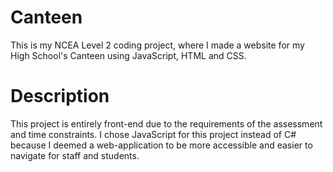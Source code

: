 # Canteen
This is my NCEA Level 2 coding project, where I made a website for my High School's Canteen using JavaScript, HTML and CSS.

# Description
This project is entirely front-end due to the requirements of the assessment and time constraints. I chose JavaScript for this project instead of C# because I deemed a web-application to be more accessible and easier to navigate for staff and students.
